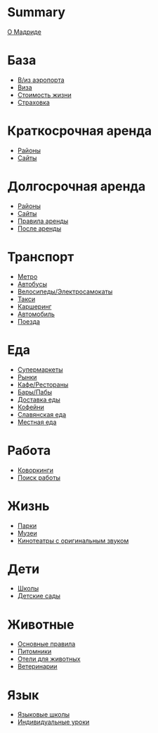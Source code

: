 # Summary

[О Мадриде](base/about.md)

# База
- [В/из аэропорта](base/airport.md)
- [Виза](base/visa.md)
- [Стоимость жизни](base/cost-of-living.md)
- [Страховка]()

# Краткосрочная аренда
- [Районы](rent/areas.md)
- [Сайты](rent/short-term.md)

# Долгосрочная аренда
- [Районы](rent/areas.md)
- [Сайты](rent/long-term.md)
- [Правила аренды](rent/long-term-rules.md)
- [После аренды](rent/long-term-after.md)

# Транспорт
- [Метро](transport/metro.md)
- [Автобусы]()
- [Велосипеды/Электросамокаты]()
- [Такси](transport/taxi.md)
- [Каршеринг]()
- [Автомобиль]()
- [Поезда]()

# Еда
- [Супермаркеты]()
- [Рынки]()
- [Кафе/Рестораны]()
- [Бары/Пабы]()
- [Доставка еды]()
- [Кофейни]()
- [Славянская еда]()
- [Местная еда]()

# Работа
- [Коворкинги]()
- [Поиск работы]()

# Жизнь
- [Парки]()
- [Музеи]()
- [Кинотеатры с оригинальным звуком]()

# Дети
- [Школы]()
- [Детские сады]()

# Животные
- [Основные правила]()
- [Питомники]()
- [Отели для животных]()
- [Ветеринарии]()

# Язык
- [Языковые школы](language/schools.md)
- [Индивидуальные уроки]()
